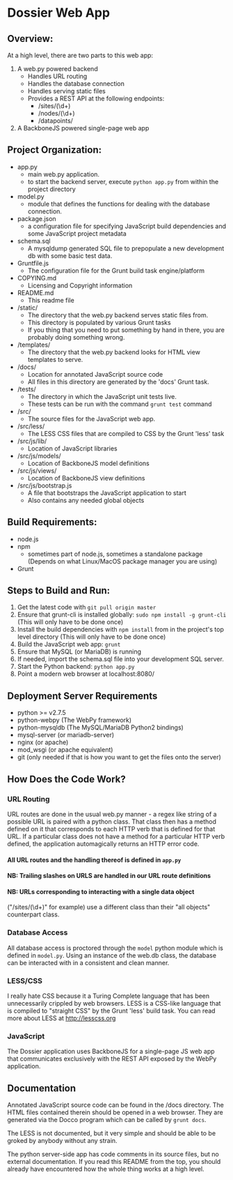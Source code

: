 # Dossier Web App

## Overview:
At a high level, there are two parts to this web app:
1. A web.py powered backend
   - Handles URL routing
   - Handles the database connection
   - Handles serving static files
   - Provides a REST API at the following endpoints:
	 - /sites/(\d+)
	 - /nodes/(\d+)
	 - /datapoints/
2. A BackboneJS powered single-page web app

## Project Organization:
- app.py
  - main web.py application.
  - to start the backend server, execute `python app.py` from within
    the project directory
- model.py
  - module that defines the functions for dealing with the database
    connection.
- package.json
  - a configuration file for specifying JavaScript build dependencies
    and some JavaScript project metadata
- schema.sql
  - A mysqldump generated SQL file to prepopulate a new development db
    with some basic test data.
- Gruntfile.js
  - The configuration file for the Grunt build task engine/platform
- COPYING.md
  - Licensing and Copyright information
- README.md
  - This readme file
- /static/
  - The directory that the web.py backend serves static files from.
  - This directory is populated by various Grunt tasks
  - If you thing that you need to put something by hand in there, you
    are probably doing something wrong.
- /templates/
  - The directory that the web.py backend looks for HTML view
    templates to serve.
- /docs/
  - Location for annotated JavaScript source code
  - All files in this directory are generated by the 'docs' Grunt
    task.
- /tests/
  - The directory in which the JavaScript unit tests live.
  - These tests can be run with the command `grunt test` command
- /src/
  - The source files for the JavaScript web app.
- /src/less/
  - The LESS CSS files that are compiled to CSS by the Grunt 'less'
    task
- /src/js/lib/
  - Location of JavaScript libraries
- /src/js/models/
  - Location of BackboneJS model definitions
- /src/js/views/
  - Location of BackboneJS view definitions
- /src/js/bootstrap.js
  - A file that bootstraps the JavaScript application to start
  - Also contains any needed global objects

## Build Requirements:
- node.js
- npm
  - sometimes part of node.js, sometimes a standalone package (Depends
    on what Linux/MacOS package manager you are using)
- Grunt

## Steps to Build and Run:
1. Get the latest code with `git pull origin master`
2. Ensure that grunt-cli is installed globally:
   `sudo npm install -g grunt-cli`
   (This will only have to be done once)
3. Install the build dependencies with `npm install` from in the
   project's top level directory (This will only have to be done once)
4. Build the JavaScript web app:
   `grunt`
5. Ensure that MySQL (or MariaDB) is running
6. If needed, import the schema.sql file into your development SQL server.
7. Start the Python backend:
   `python app.py`
8. Point a modern web browser at localhost:8080/

## Deployment Server Requirements
- python >= v2.7.5
- python-webpy (The WebPy framework)
- python-mysqldb (The MySQL/MariaDB Python2 bindings)
- mysql-server (or mariadb-server)
- nginx (or apache)
- mod_wsgi (or apache equivalent)
- git (only needed if that is how you want to get the files onto the
  server)
  
## How Does the Code Work?

### URL Routing
URL routes are done in the usual web.py manner - a regex like string of
a possible URL is paired with a python class. That class then has a
method defined on it that corresponds to each HTTP verb that is
defined for that URL.
If a particular class does not have a method for a particular HTTP
verb defined, the application automagically returns an HTTP error
code.
#### All URL routes and the handling thereof is defined in `app.py`
#### NB: Trailing slashes on URLS are handled in our URL route definitions
#### NB: URLs corresponding to interacting with a single data object
("/sites/(\d+)" for example) use a different class than their "all
objects" counterpart class.

### Database Access
All database access is proctored through the `model` python module
which is defined in `model.py`. Using an instance of the web.db class,
the database can be interacted with in a consistent and clean manner.

### LESS/CSS
I really hate CSS because it a Turing Complete language that has been
unnecessarily crippled by web browsers. LESS is a CSS-like language
that is compiled to "straight CSS" by the Grunt 'less' build task. You
can read more about LESS at http://lesscss.org

### JavaScript
The Dossier application uses BackboneJS for a single-page
JS web app that communicates exclusively with the REST API exposed by
the WebPy application.

## Documentation
Annotated JavaScript source code can be found in the /docs
directory. The HTML files contained therein should be opened in a web
browser. They are generated via the Docco program which can be called
by `grunt docs`.

The LESS is not documented, but it very simple and should be able to
be groked by anybody without any strain.

The python server-side app has code comments in its source files, but
no external documentation. If you read this README from the top, you
should already have encountered how the whole thing works at a high
level. 
